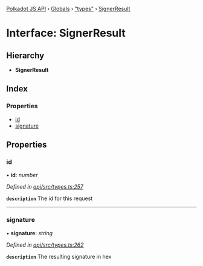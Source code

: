 [Polkadot JS API](../README.md) › [Globals](../globals.md) › ["types"](../modules/_types_.md) › [SignerResult](_types_.signerresult.md)

# Interface: SignerResult

## Hierarchy

* **SignerResult**

## Index

### Properties

* [id](_types_.signerresult.md#id)
* [signature](_types_.signerresult.md#signature)

## Properties

###  id

• **id**: *number*

*Defined in [api/src/types.ts:257](https://github.com/polkadot-js/api/blob/aaff64404a/packages/api/src/types.ts#L257)*

**`description`** The id for this request

___

###  signature

• **signature**: *string*

*Defined in [api/src/types.ts:262](https://github.com/polkadot-js/api/blob/aaff64404a/packages/api/src/types.ts#L262)*

**`description`** The resulting signature in hex
